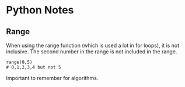 # Python Notes

## Range

When using the range function (which is used a lot in for loops), it is not inclusive. The second number in the range is not included in the range.

```
range(0,5)
# 0,1,2,3,4 but not 5
```

Important to remember for algorithms.
